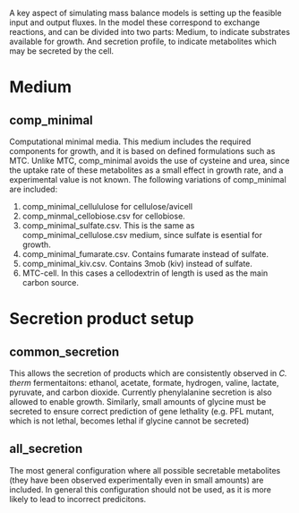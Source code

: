 A key aspect of simulating mass balance models is setting up the feasible input and output fluxes. In the model these correspond to exchange reactions, and can be divided into two parts: Medium, to indicate substrates available for growth. And secretion profile, to indicate metabolites which may be secreted by the cell.

# Medium
## comp\_minimal
Computational minimal media. This medium includes the required components for growth, and it is based on defined formulations such as MTC. Unlike MTC, comp\_minimal avoids the use of cysteine and urea, since the uptake rate of these metabolites as a small effect in growth rate, and a experimental value is not known.
The following variations of comp\_minimal are included:

1. comp\_minimal\_cellululose for cellulose/avicell 
2. comp\_minmal\_cellobiose.csv for cellobiose.
3. comp\_minimal\_sulfate.csv. This is the same as comp\_minimal\_cellulose.csv medium, since sulfate is esential for growth.
4. comp\_minimal\_fumarate.csv. Contains fumarate instead of sulfate.
5. comp\_minimal\_kiv.csv. Contains 3mob (kiv) instead of sulfate.
6. MTC-cell<x>. In this cases a cellodextrin of length <x> is used as the main carbon source.

# Secretion product setup
## common_secretion
This allows the secretion of products which are consistently observed in _C. therm_ fermentaitons:
ethanol, acetate, formate, hydrogen, valine, lactate, pyruvate, and carbon dioxide. Currently phenylalanine secretion is also allowed to enable growth. Similarly, small amounts of glycine must be secreted to ensure correct prediction of gene lethality (e.g. PFL mutant, which is not lethal, becomes lethal if glycine cannot be secreted)

## all_secretion
The most general configuration where all possible secretable metabolites (they have been observed experimentally even in small amounts) are included. In general this configuration should not be used, as it is more likely to lead to incorrect predicitons.  
